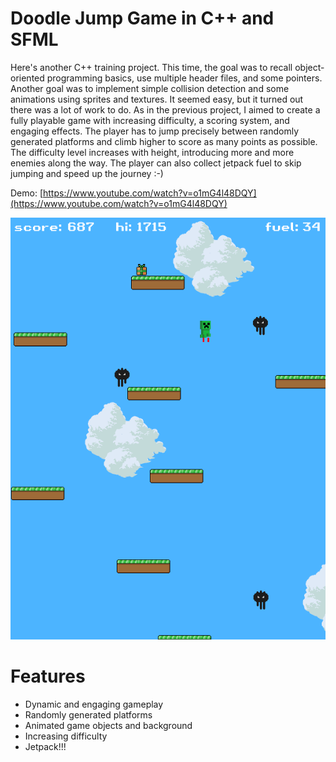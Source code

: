 # Doodle Jump Game in C++ and SFML

Here's another C++ training project. This time, the goal was to recall object-oriented programming basics, use multiple header files, and some pointers. Another goal was to implement simple collision detection and some animations using sprites and textures. It seemed easy, but it turned out there was a lot of work to do. As in the previous project, I aimed to create a fully playable game with increasing difficulty, a scoring system, and engaging effects. The player has to jump precisely between randomly generated platforms and climb higher to score as many points as possible. The difficulty level increases with height, introducing more and more enemies along the way. The player can also collect jetpack fuel to skip jumping and speed up the journey :-)

Demo: [https://www.youtube.com/watch?v=o1mG4l48DQY](https://www.youtube.com/watch?v=o1mG4l48DQY)

[![Gameplay demo](./jump-scrn.png)](https://www.youtube.com/watch?v=o1mG4l48DQY)

# Features
* Dynamic and engaging gameplay
* Randomly generated platforms
* Animated game objects and background
* Increasing difficulty
* Jetpack!!!

